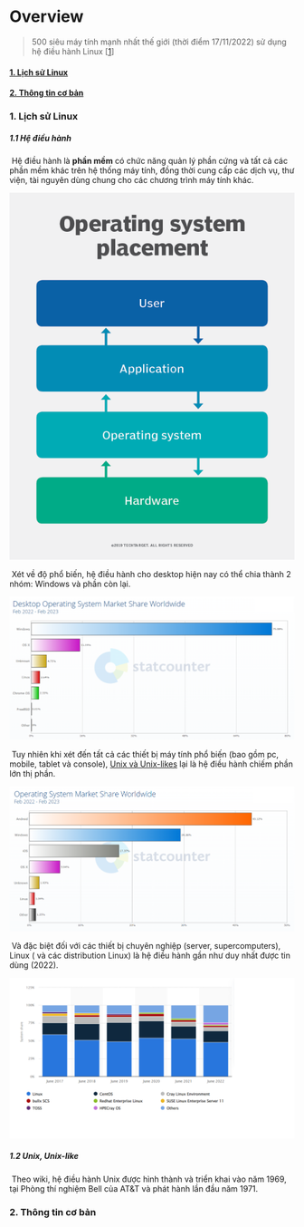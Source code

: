 # Overview

> 500 siêu máy tính mạnh nhất thế giới (thời điểm 17/11/2022) sử dụng hệ điều hành Linux [[1](https://www.stackscale.com/blog/most-powerful-supercomputers-linux/)]

#### [1. Lịch sử Linux](#1)

#### [2. Thông tin cơ bản](#2)

### 1. Lịch sử Linux <a name="1"></a>

##### 1.1 Hệ điều hành

​	Hệ điều hành là **phần mềm** có chức năng quản lý phần cứng và tất cả các phần mềm khác trên hệ thống máy tính, đồng thời cung cấp các dịch vụ, thư viện, tài nguyên dùng chung cho các chương trình máy tính khác.

![Operation System](./images/OS.png)



​	Xét về độ phổ biến, hệ điều hành cho desktop hiện nay có thể chia thành 2 nhóm: Windows và phần còn lại.

![Desktop Operating System Market Share Worldwide. Theo [StatCounter GlobalStats](https://gs.statcounter.com/)](./images/market_share_os_desktop.png)

​	Tuy nhiên khi xét đến tất cả các thiết bị máy tính phổ biến (bao gồm pc, mobile, tablet và console), [Unix và Unix-likes](#1.2) lại là hệ điều hành chiếm phần lớn thị phần.

![Operating System Market Share Worldwide. Lưu ý rằng Android, iOS và Linux đều là các hệ điều hành "Unix-likes"](./images/market_share_os.png)

​	Và đặc biệt đối với các thiết bị chuyên nghiệp (server, supercomputers), Linux ( và các distribution Linux) là hệ điều hành gần như duy nhất được tin dùng (2022).

![Supercomputers Operating System Market Share Worldwide. Linux và các Linux Distributions](./images/market_share_os_supercomputers.png)

[^bullx SCS, TOSS, CentOS ... đều là các distribution Linux]: 

##### 1.2 Unix, Unix-like <a name="1.2"></a>

​	Theo wiki, hệ điều hành Unix được hình thành và triển khai vào năm 1969, tại Phòng thí nghiệm Bell của AT&T và phát hành lần đầu năm 1971.

### 2. Thông tin cơ bản <a name="2"></a>

